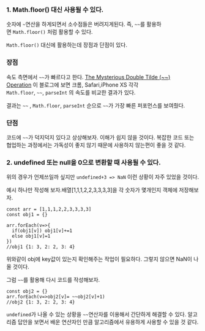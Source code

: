 
### 1. Math.floor() 대신 사용될 수 있다.

숫자에 `~`연산을 하게되면서 소수점들은 버려지게된다. 즉, `~~`를 활용하면 `Math.floor()` 처럼 활용할 수 있다.

`Math.floor()` 대신에 활용하는데 장점과 단점이 있다.

### 장점

속도 측면에서 `~~`가 빠르다고 한다. [The Mysterious Double Tilde (~~) Operation](https://dev.to/asadm/the-mysterious-double-tilde-operation-mih) 이 블로그에 보면 크롬, Safari,iPhone XS 각각`Math.floor`, `~~`, `parseInt` 의 속도를 비교한 결과가 있다.

결과는 `~~` , `Math.floor`, `parseInt` 순으로 `~~`가 가장 빠른 퍼포먼스를 보여줬다.

### 단점

코드에 `~~`가 덕지덕지 있다고 상상해보자. 이해가 쉽지 않을 것이다. 복잡한 코드 또는 협업하는 과정에서는 가독성이 좋지 않기 때문에 사용하지 않는편이 좋을 것 같다.

### 2. undefined 또는 null을 0으로 변환할 때 사용될 수 있다.

위의 경우가 언제쓰일까 싶지만 `undefined+3 => NaN` 이런 상황이 자주 있었을 것이다.

예시 하나만 작성해 보자.배열[1,1,1,2,2,3,3,3,3]을 각 숫자가 몇개인지 객체에 저장해보자.

```
const arr = [1,1,1,2,2,3,3,3,3]
const obj1 = {}

arr.forEach(v=>{
  if(obj1[v]) obj1[v]+=1
  else obj1[v]=1
})
//obj1 {1: 3, 2: 2, 3: 4}
```

위와같이 obj에 key값이 있는지 확인해주는 작업이 필요하다. 그렇지 않으면 NaN이 나올 것이다.

그럼 `~~`를 활용해 다시 코드를 작성해보자.

```
const obj2 = {}
arr.forEach(v=>obj2[v]= ~~obj2[v]+1)
//obj2 {1: 3, 2: 2, 3: 4}
```

`undefined`가 나올 수 있는 상황을 `~~`연산자를 이용해서 간단하게 해결할 수 있다. 알고리즘 답안을 보면서 배운 연산자인 만큼 알고리즘에서 유용하게 사용할 수 있을 것 같다.
